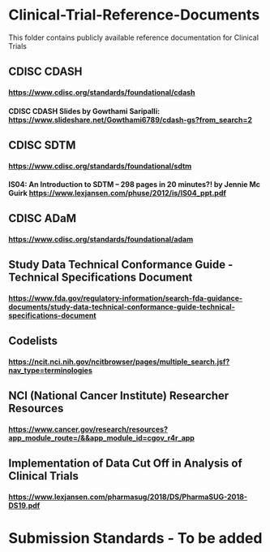# Clinical-Trial-Reference-Documents
This folder contains publicly available reference documentation for Clinical Trials

## CDISC CDASH
#### https://www.cdisc.org/standards/foundational/cdash
#### CDISC CDASH Slides by Gowthami Saripalli: https://www.slideshare.net/Gowthami6789/cdash-gs?from_search=2

## CDISC SDTM
#### https://www.cdisc.org/standards/foundational/sdtm
#### IS04: An Introduction to SDTM – 298 pages in 20 minutes?! by Jennie Mc Guirk https://www.lexjansen.com/phuse/2012/is/IS04_ppt.pdf

## CDISC ADaM
#### https://www.cdisc.org/standards/foundational/adam

## Study Data Technical Conformance Guide - Technical Specifications Document
#### https://www.fda.gov/regulatory-information/search-fda-guidance-documents/study-data-technical-conformance-guide-technical-specifications-document

## Codelists
#### https://ncit.nci.nih.gov/ncitbrowser/pages/multiple_search.jsf?nav_type=terminologies

## NCI (National Cancer Institute) Researcher Resources
#### https://www.cancer.gov/research/resources?app_module_route=/&&app_module_id=cgov_r4r_app

## Implementation of Data Cut Off in Analysis of Clinical Trials
#### https://www.lexjansen.com/pharmasug/2018/DS/PharmaSUG-2018-DS19.pdf

# Submission Standards - To be added
